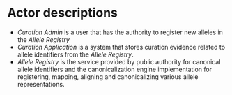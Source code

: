 # Actor descriptions

- *Curation Admin* is a user that has the authority to register new alleles in the *Allele Registry*
- *Curation Application* is a system that stores curation evidence related to allele identifiers from the *Allele Registry*.
- *Allele Registry* is the service provided by public authority for canonical allele identifiers and the canonicalization engine implementation for registering, mapping, aligning and canonicalizing various allele representations.
